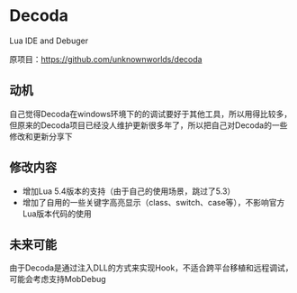 # Decoda
Lua IDE and Debuger

原项目：https://github.com/unknownworlds/decoda

## 动机
自己觉得Decoda在windows环境下的的调试要好于其他工具，所以用得比较多，但原来的Decoda项目已经没人维护更新很多年了，所以把自己对Decoda的一些修改和更新分享下

## 修改内容
* 增加Lua 5.4版本的支持（由于自己的使用场景，跳过了5.3）
* 增加了自用的一些关键字高亮显示（class、switch、case等），不影响官方Lua版本代码的使用

## 未来可能
由于Decoda是通过注入DLL的方式来实现Hook，不适合跨平台移植和远程调试，可能会考虑支持MobDebug




